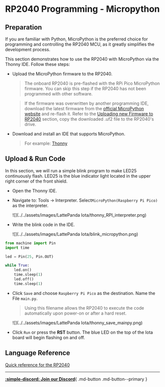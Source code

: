 # RP2040 Programming - Micropython


## Preparation

If you are familiar with Python, MicroPython is the preferred choice for programming and controlling the RP2040 MCU, as it greatly simplifies the development process.

This section demonstrates how to use the RP2040 with MicroPython via the Thonny IDE. Follow these steps:

- Upload the MicroPython firmware to the RP2040.

   > The onboard RP2040 is pre-flashed with the RPi Pico MicroPython firmware. You can skip this step if the RP2040 has not been programmed with other software.

   > If the firmware was overwritten by another programming IDE, download the latest firmware from the [official MicroPython website](https://micropython.org/download/RPI_PICO/) and re-flash it. Refer to the [Uploading new Firmware to RP2040](rp2040_programming.md#upload-instructions) section, copy the downloaded .uf2 file to the RP2040's drive.

- Download and install an IDE that supports MicroPython.

   > For example: [Thonny](https://thonny.org/)

## Upload & Run Code

In this section, we will run a simple blink program to make LED25 continuously flash. LED25 is the blue indicator light located in the upper right corner of the front shield.

- Open the Thonny IDE.

- Navigate to: Tools -> Interpreter.  Select`MicroPython(Raspberry Pi Pico)` as the  interpreter.  

  ![](../../assets/images/LattePanda Iota/thonny_RPI_interpreter.png)

- Write the blink code in the IDE.

  ![](../../assets/images/LattePanda Iota/blink_micropython.png)

```python
from machine import Pin
import time

led = Pin(25, Pin.OUT)

while True:
    led.on()     
    time.sleep(1)     
    led.off()      
    time.sleep(1)     
```

- Click `Save` and choose `Raspberry Pi Pico` as the destination.  Name the File `main.py`. 
   > Using this filename allows the RP2040 to execute the code automatically upon power-on or after a hard reset.

  ![](../../assets/images/LattePanda Iota/thonny_save_mainpy.png)
  
- Click `Run` or press the **RST** button. The blue LED on the top of the Iota board will begin flashing on and off.




## Language Reference

[Quick reference for the RP2040](https://docs.micropython.org/en/latest/rp2/quickref.html)


---

[**:simple-discord: Join our Discord**](https://discord.gg/k6YPYQgmHt){ .md-button .md-button--primary }